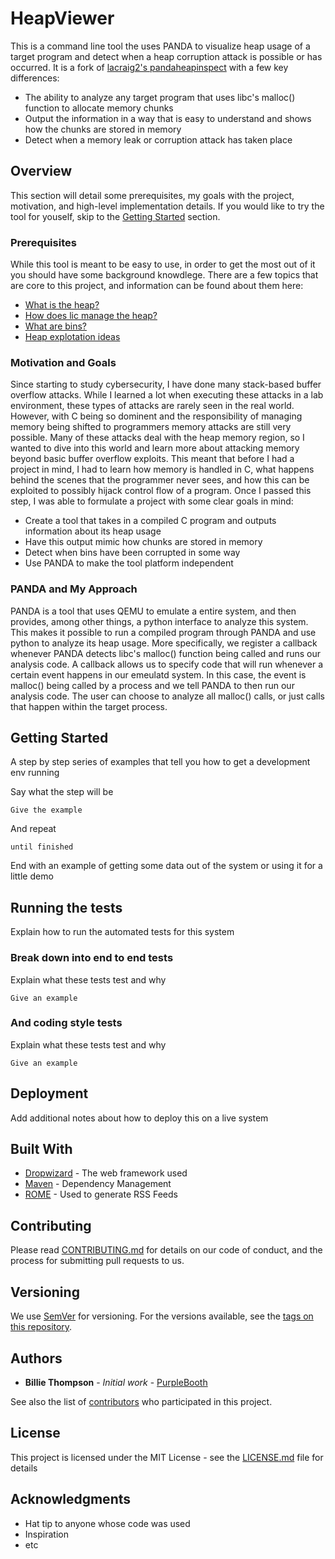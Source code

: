 # HeapViewer

This is a command line tool the uses PANDA to visualize heap usage of a target program and detect when a heap corruption attack is possible or has occurred. It is a fork of [lacraig2's pandaheapinspect](https://github.com/lacraig2/pandaheapinspect) with a few key differences: 
* The ability to analyze any target program that uses libc's malloc() function to allocate memory chunks
* Output the information in a way that is easy to understand and shows how the chunks are stored in memory
* Detect when a memory leak or corruption attack has taken place 

## Overview

This section will detail some prerequisites, my goals with the project, motivation, and high-level implementation details. If you would like to try the 
tool for youself, skip to the [Getting Started](#getting-started) section. 

### Prerequisites

While this tool is meant to be easy to use, in order to get the most out of it you should have some background knowdlege. There are a few topics
that are core to this project, and information can be found about them here: 
* [What is the heap?](https://opendsa-server.cs.vt.edu/OpenDSA/Books/CS2/html/HeapMem.html#:~:text=%E2%80%9CHeap%E2%80%9D%20memory%2C%20also%20known,is%20different%20in%20every%20way.)
* [How does lic manage the heap?](https://azeria-labs.com/heap-exploitation-part-1-understanding-the-glibc-heap-implementation/)
* [What are bins?](https://azeria-labs.com/heap-exploitation-part-2-glibc-heap-free-bins/)
* [Heap explotation ideas](https://heap-exploitation.dhavalkapil.com/attacks)

### Motivation and Goals 

Since starting to study cybersecurity, I have done many stack-based buffer overflow attacks. While I learned a lot when executing these attacks in a lab environment, these types of attacks are rarely seen in the real world. However, with C being so dominent and the responsibility of managing memory being shifted to programmers memory attacks are still very possible. Many of these attacks deal with the heap memory region, so I wanted to dive into this world
and learn more about attacking memory beyond basic buffer overflow exploits. This meant that before I had a project in mind, I had to learn how memory is 
handled in C, what happens behind the scenes that the programmer never sees, and how this can be exploited to possibly hijack control flow of a program. 
Once I passed this step, I was able to formulate a project with some clear goals in mind:
* Create a tool that takes in a compiled C program and outputs information about its heap usage 
* Have this output mimic how chunks are stored in memory 
* Detect when bins have been corrupted in some way 
* Use PANDA to make the tool platform independent 

### PANDA and My Approach

PANDA is a tool that uses QEMU to emulate a entire system, and then provides, among other things, a python interface to analyze this system. This makes it 
possible to run a compiled program through PANDA and use python to analyze its heap usage. More specifically, we register a callback whenever PANDA detects libc's malloc() function being called and runs our analysis code. A callback allows us to specify code that will run whenever a certain event happens in our emeulatd system. In this case, the event is malloc() being called by a process and we tell PANDA to then run our analysis code. The user can choose to analyze all malloc() calls, or just calls that happen within the target process. 

## Getting Started

A step by step series of examples that tell you how to get a development env running

Say what the step will be

```
Give the example
```

And repeat

```
until finished
```

End with an example of getting some data out of the system or using it for a little demo

## Running the tests

Explain how to run the automated tests for this system

### Break down into end to end tests

Explain what these tests test and why

```
Give an example
```

### And coding style tests

Explain what these tests test and why

```
Give an example
```

## Deployment

Add additional notes about how to deploy this on a live system

## Built With

* [Dropwizard](http://www.dropwizard.io/1.0.2/docs/) - The web framework used
* [Maven](https://maven.apache.org/) - Dependency Management
* [ROME](https://rometools.github.io/rome/) - Used to generate RSS Feeds

## Contributing

Please read [CONTRIBUTING.md](https://gist.github.com/PurpleBooth/b24679402957c63ec426) for details on our code of conduct, and the process for submitting pull requests to us.

## Versioning

We use [SemVer](http://semver.org/) for versioning. For the versions available, see the [tags on this repository](https://github.com/your/project/tags). 

## Authors

* **Billie Thompson** - *Initial work* - [PurpleBooth](https://github.com/PurpleBooth)

See also the list of [contributors](https://github.com/your/project/contributors) who participated in this project.

## License

This project is licensed under the MIT License - see the [LICENSE.md](LICENSE.md) file for details

## Acknowledgments

* Hat tip to anyone whose code was used
* Inspiration
* etc
